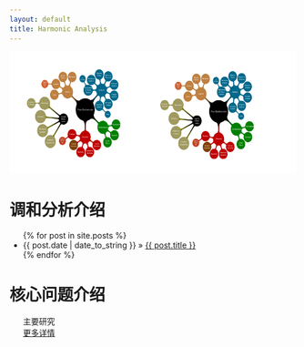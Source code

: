 ```yaml
---
layout: default
title: Harmonic Analysis
---
```


<!-- ![avatar](/harmonic-analysis.png) -->
<div>
<a href="/" target="_blank"><img src="/harmonic-analysis.png" height="215" width="600" alt=""></a>
</div>

<div id="home">
  <h1>调和分析介绍</h1>
  <ul class="posts">
    {% for post in site.posts %}
      <li><span>{{ post.date | date_to_string }}</span> &raquo; <a href="{{ post.url }}">{{ post.title }}</a></li>
    {% endfor %}
  </ul>

  <h1>核心问题介绍</h1>
  <ul class="posts">
    主要研究
  <div><a class="extra" href="/core">更多详情</a></div>
  </ul>
  

</div>

